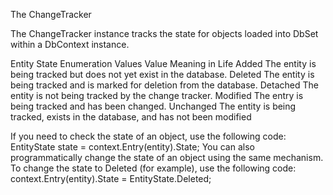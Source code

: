 The ChangeTracker

The ChangeTracker instance tracks the state for objects loaded into DbSet<T> within a DbContext instance.

Entity State Enumeration Values
Value Meaning in Life
Added The entity is being tracked but does not yet exist in the database.
Deleted The entity is being tracked and is marked for deletion from the database.
Detached The entity is not being tracked by the change tracker.
Modified The entry is being tracked and has been changed.
Unchanged The entity is being tracked, exists in the database, and has not been modified


If you need to check the state of an object, use the following code:
EntityState state = context.Entry(entity).State;
You can also programmatically change the state of an object using the same mechanism. To change the
state to Deleted (for example), use the following code:
context.Entry(entity).State = EntityState.Deleted;

